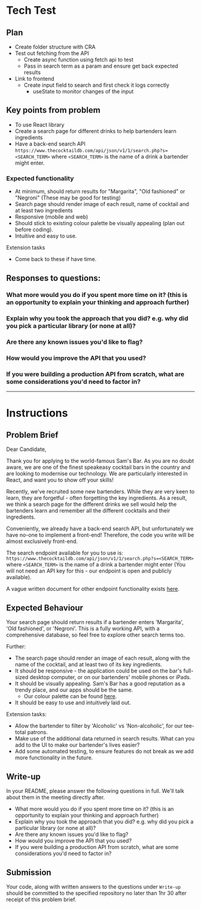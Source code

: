 # Tech Test

## Plan

- Create folder structure with CRA
- Test out fetching from the API
    - Create async function using fetch api to test
    - Pass in search term as a param and ensure get back expected results
- Link to frontend 
    - Create input field to search and first check it logs correctly
        - useState to monitor changes of the input


## Key points from problem

- To use React library
- Create a search page for different drinks to help bartenders learn ingredients
- Have a back-end search API `https://www.thecocktaildb.com/api/json/v1/1/search.php?s=<SEARCH_TERM>` where `<SEARCH_TERM>` is the name of a drink a bartender might enter.

### Expected functionality

- At minimum, should return results for "Margarita", "Old fashioned" or "Negroni" (These may be good for testing)
- Search page should render image of each result, name of cocktail and at least two ingredients
- Responsive (mobile and web)
- Should stick to existing colour palette be visually appealing (plan out before coding).
- Intuitive and easy to use.

Extension tasks
- Come back to these if have time.

## Responses to questions:

### What more would you do if you spent more time on it? (this is an opportunity to explain your thinking and approach further)



### Explain why you took the approach that you did? e.g. why did you pick a particular library (or none at all)?


### Are there any known issues you'd like to flag?


### How would you improve the API that you used?


### If you were building a production API from scratch, what are some considerations you'd need to factor in?

--------

# Instructions

## Problem Brief

Dear Candidate,

Thank you for applying to the world-famous Sam's Bar. As you are no doubt aware, we are one of the finest speakeasy
cocktail bars in the country and are looking to modernise our technology. We are particularly interested in React, and
want you to show off your skills!

Recently, we've recruited some new bartenders. While they are very keen to learn, they are forgetful - often forgetting
the key ingredients. As a result, we think a search page for the different drinks we sell would help the bartenders learn
and remember all the different cocktails and their ingredients.

Conveniently, we already have a back-end search API, but unfortunately we have no-one to implement a front-end! Therefore,
the code you write will be almost exclusively front-end.

The search endpoint available for you to use is:
`https://www.thecocktaildb.com/api/json/v1/1/search.php?s=<SEARCH_TERM>`
where `<SEARCH_TERM>` is the name of a drink a bartender might enter (You will not need an API key for this - our endpoint
is open and publicly available).

A vague written document for other endpoint functionality exists [here](https://www.thecocktaildb.com/api.php).

## Expected Behaviour

Your search page should return results if a bartender enters 'Margarita', 'Old fashioned', or 'Negroni'.
This is a fully working API, with a comprehensive database, so feel free to explore other search terms too.

Further:
* The search page should render an image of each result, along with the name of the cocktail, and at least two of its
key ingredients.
* It should be responsive - the application could be used on the bar's full-sized desktop computer, or on our bartenders'
mobile phones or iPads.
* It should be visually appealing. Sam's Bar has a good reputation as a trendy place, and our apps should be the same.
  * Our colour palette can be found [here](https://coolors.co/faf8d4-ebdccb-c3baaa-91818a-b2a3b5).
* It should be easy to use and intuitively laid out.

Extension tasks:
* Allow the bartender to filter by 'Alcoholic' vs 'Non-alcoholic', for our tee-total patrons.
* Make use of the additional data returned in search results. What can you add to the UI to make our bartender's lives
easier?
* Add some automated testing, to ensure features do not break as we add more functionality in the future.

## Write-up

In your README, please answer the following questions in full. We'll talk about them in the meeting directly after.

* What more would you do if you spent more time on it? (this is an opportunity to explain your thinking and approach further)
* Explain why you took the approach that you did? e.g. why did you pick a particular library (or none at all)?
* Are there any known issues you'd like to flag?
* How would you improve the API that you used?
* If you were building a production API from scratch, what are some considerations you'd need to factor in?

## Submission

Your code, along with written answers to the questions under `Write-up` should be committed to the specified repository
no later than 1hr 30 after receipt of this problem brief.